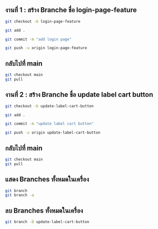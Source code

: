 ## งานที่ 1 : สร้าง Branche ชื่อ login-page-feature

```bash
git checkout -b login-page-feature

git add .

git commit -m "add login page"

git push -u origin login-page-feature
```

## กลับไปที่ main

```bash
git checkout main
git pull
```

## งานที่ 2 : สร้าง Branche ชื่อ update label cart button

```bash
git checkout -b update-label-cart-button

git add .

git commit -m "update label cart button"

git push -u origin update-label-cart-button
```

## กลับไปที่ main

```bash
git checkout main
git pull
```

## แสดง Branches ทั้งหมดในเครื่อง

```bash
git branch
git branch -a
```

## ลบ Branches ทั้งหมดในเครื่อง

```bash
git branch -D update-label-cart-button
```